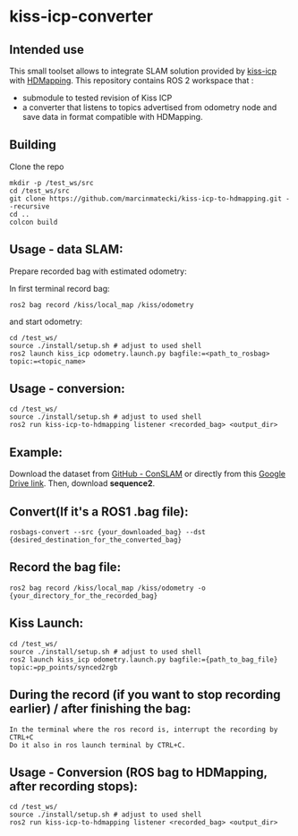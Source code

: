 # kiss-icp-converter


## Intended use 

This small toolset allows to integrate SLAM solution provided by [kiss-icp](https://github.com/PRBonn/kiss-icp) with [HDMapping](https://github.com/MapsHD/HDMapping).
This repository contains ROS 2 workspace that :
  - submodule to tested revision of Kiss ICP
  - a converter that listens to topics advertised from odometry node and save data in format compatible with HDMapping.

## Building

Clone the repo
```shell
mkdir -p /test_ws/src
cd /test_ws/src
git clone https://github.com/marcinmatecki/kiss-icp-to-hdmapping.git --recursive
cd ..
colcon build
```

## Usage - data SLAM:

Prepare recorded bag with estimated odometry:

In first terminal record bag:
```shell
ros2 bag record /kiss/local_map /kiss/odometry
```

and start odometry:
```shell 
cd /test_ws/
source ./install/setup.sh # adjust to used shell
ros2 launch kiss_icp odometry.launch.py bagfile:=<path_to_rosbag> topic:=<topic_name>
```

## Usage - conversion:

```shell
cd /test_ws/
source ./install/setup.sh # adjust to used shell
ros2 run kiss-icp-to-hdmapping listener <recorded_bag> <output_dir>
```

## Example:

Download the dataset from [GitHub - ConSLAM](https://github.com/mac137/ConSLAM) or 
directly from this [Google Drive link](https://drive.google.com/drive/folders/1TNDcmwLG_P1kWPz3aawCm9ts85kUTvnU). 
Then, download **sequence2**.

## Convert(If it's a ROS1 .bag file):

```shell
rosbags-convert --src {your_downloaded_bag} --dst {desired_destination_for_the_converted_bag}
```

## Record the bag file:

```shell
ros2 bag record /kiss/local_map /kiss/odometry -o {your_directory_for_the_recorded_bag}
```

## Kiss Launch:

```shell
cd /test_ws/
source ./install/setup.sh # adjust to used shell
ros2 launch kiss_icp odometry.launch.py bagfile:={path_to_bag_file} topic:=pp_points/synced2rgb
```

## During the record (if you want to stop recording earlier) / after finishing the bag:

```shell
In the terminal where the ros record is, interrupt the recording by CTRL+C
Do it also in ros launch terminal by CTRL+C.
```

## Usage - Conversion (ROS bag to HDMapping, after recording stops):

```shell
cd /test_ws/
source ./install/setup.sh # adjust to used shell
ros2 run kiss-icp-to-hdmapping listener <recorded_bag> <output_dir>
```